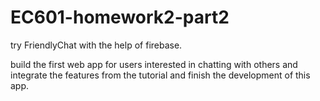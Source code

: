 # EC601-homework2-part2
try FriendlyChat with the help of firebase.

build the first web app for users interested in chatting with others and integrate the features from the tutorial and finish the 
development of this app.
